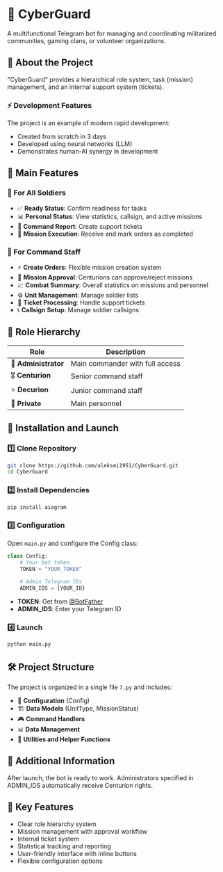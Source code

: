 # 🤖 CyberGuard

A multifunctional Telegram bot for managing and coordinating militarized communities, gaming clans, or volunteer organizations.

## 🚀 About the Project

"CyberGuard" provides a hierarchical role system, task (mission) management, and an internal support system (tickets).

### ⚡ Development Features

The project is an example of modern rapid development:
- Created from scratch in 3 days
- Developed using neural networks (LLM)
- Demonstrates human-AI synergy in development

## 💫 Main Features

### 👤 For All Soldiers

- ✅ **Ready Status**: Confirm readiness for tasks
- 📊 **Personal Status**: View statistics, callsign, and active missions
- 📨 **Command Report**: Create support tickets
- 📝 **Mission Execution**: Receive and mark orders as completed

### 👑 For Command Staff

- ⚡ **Create Orders**: Flexible mission creation system
- 🔐 **Mission Approval**: Centurions can approve/reject missions
- 📈 **Combat Summary**: Overall statistics on missions and personnel
- ⚙️ **Unit Management**: Manage soldier lists
- 🎫 **Ticket Processing**: Handle support tickets
- 📞 **Callsign Setup**: Manage soldier callsigns

## 🏰 Role Hierarchy

| Role | Description |
|------|-------------|
| 👑 **Administrator** | Main commander with full access |
| 🎖️ **Centurion** | Senior command staff |
| ⭐ **Decurion** | Junior command staff |
| 👤 **Private** | Main personnel |

## 🚀 Installation and Launch

### 1️⃣ Clone Repository
```bash
git clone https://github.com/aleksei1951/CyberGuard.git
cd CyberGuard
```

### 2️⃣ Install Dependencies
```bash
pip install aiogram
```

### 3️⃣ Configuration
Open `main.py` and configure the Config class:

```python
class Config:
    # Your bot token
    TOKEN = "YOUR_TOKEN"
    
    # Admin Telegram IDs
    ADMIN_IDS = {YOUR_ID}
```

- **TOKEN**: Get from [@BotFather](https://t.me/BotFather)
- **ADMIN_IDS**: Enter your Telegram ID

### 4️⃣ Launch
```bash
python main.py
```

## 🛠️ Project Structure

The project is organized in a single file `7.py` and includes:

- 📝 **Configuration** (Config)
- 🏗️ **Data Models** (UnitType, MissionStatus)
- 🎮 **Command Handlers**
- 📊 **Data Management**
- 🔄 **Utilities and Helper Functions**

## 📌 Additional Information

After launch, the bot is ready to work. Administrators specified in ADMIN_IDS automatically receive Centurion rights.

## 🔑 Key Features

- Clear role hierarchy system
- Mission management with approval workflow
- Internal ticket system
- Statistical tracking and reporting
- User-friendly interface with inline buttons
- Flexible configuration options
